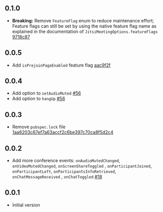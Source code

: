 ## 0.1.0
- **Breaking:** Remove `FeatureFlag` enum to reduce maintenance effort; Feature flags can still be set by using the native feature flag name as explained in the documentation of `JitsiMeetingOptions.featureFlags` [9718c87](https://github.com/saibotma/jitsi_meet_wrapper/commit/9718c879dd099b9de3f049aca6c3df19b58d618b)

## 0.0.5
- Add `isPrejoinPageEnabled` feature flag [aac9f2f](https://github.com/saibotma/jitsi_meet_wrapper/commit/aac9f2fa61e531499674dc1a1288784ae4752c0b)

## 0.0.4

- Add option to `setAudioMuted` [#56](https://github.com/saibotma/jitsi_meet_wrapper/pull/56)
- Add option to `hangUp` [#56](https://github.com/saibotma/jitsi_meet_wrapper/pull/56)

## 0.0.3

- Remove `pubspec.lock`
  file [1aa6203c67ef7a63accf2c6be397c70ca8f5d2c4](https://github.com/saibotma/jitsi_meet_wrapper/commit/1aa6203c67ef7a63accf2c6be397c70ca8f5d2c4)

## 0.0.2

- Add more conference events: `onAudioMutedChanged`, `onVideoMutedChanged`, `onScreenShareToggled`
  , `onParticipantJoined`, `onParticipantLeft`,  `onParticipantsInfoRetrieved`, `onChatMessageReceived`
  , `onChatToggled` [#18](https://github.com/saibotma/jitsi_meet_wrapper/pull/18)

## 0.0.1

- Initial version
